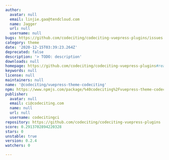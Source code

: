```yaml
---
author:
  avatar: null
  email: linjie.gao@tendcloud.com
  name: Jagger
  url: null
  username: null
bugs: https://github.com/codeciting/codeciting-vuepress-plugins/issues
category: theme
date: '2020-12-15T03:39:23.264Z'
deprecated: false
description: '> TODO: description'
downloads: null
homepage: https://github.com/codeciting/codeciting-vuepress-plugins#readme
keywords: null
license: null
maintainers: null
name: '@codeciting/vuepress-theme-codeciting'
npm: https://www.npmjs.com/package/%40codeciting%2Fvuepress-theme-codeciting
publisher:
  avatar: null
  email: ci@codeciting.com
  name: null
  url: null
  username: codecitingci
repository: https://github.com/codeciting/codeciting-vuepress-plugins
score: 0.2913702894220328
stars: 0
unstable: true
version: 0.2.4
watchers: 0

---
```


